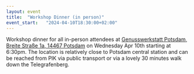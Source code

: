 ```yaml
---
layout: event
title:  "Workshop Dinner (in person)"
event_start:   "2024-04-10T18:30:00+02:00"
---
```


Workshop dinner for all in-person attendees at [Genusswerkstatt Potsdam, Breite Straße 1a, 14467 Potsdam](https://maps.app.goo.gl/cNCYAryhW3Fyp4Rt8) on Wednesday Apr 10th starting at 6:30pm. The location is relatively close to Potsdam central station and can be reached from PIK via public transport or via a lovely 30 minutes walk down the Telegrafenberg.
